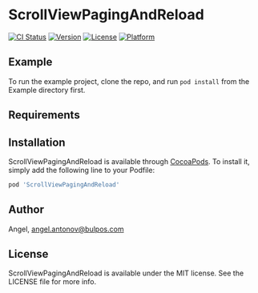 # ScrollViewPagingAndReload

[![CI Status](https://img.shields.io/travis/Angel/ScrollViewPagingAndReload.svg?style=flat)](https://travis-ci.org/Angel/ScrollViewPagingAndReload)
[![Version](https://img.shields.io/cocoapods/v/ScrollViewPagingAndReload.svg?style=flat)](https://cocoapods.org/pods/ScrollViewPagingAndReload)
[![License](https://img.shields.io/cocoapods/l/ScrollViewPagingAndReload.svg?style=flat)](https://cocoapods.org/pods/ScrollViewPagingAndReload)
[![Platform](https://img.shields.io/cocoapods/p/ScrollViewPagingAndReload.svg?style=flat)](https://cocoapods.org/pods/ScrollViewPagingAndReload)

## Example

To run the example project, clone the repo, and run `pod install` from the Example directory first.

## Requirements

## Installation

ScrollViewPagingAndReload is available through [CocoaPods](https://cocoapods.org). To install
it, simply add the following line to your Podfile:

```ruby
pod 'ScrollViewPagingAndReload'
```

## Author

Angel, angel.antonov@bulpos.com

## License

ScrollViewPagingAndReload is available under the MIT license. See the LICENSE file for more info.
